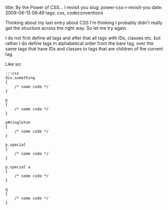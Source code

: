 title: By the Power of CSS… I revisit you
slug: power-css-i-revisit-you
date: 2009-06-15 09:49
tags: css, codeconventions

Thinking about my last entry about CSS I'm thinking I probably didn't really get the structure across the right way. So let me try again.

I do not first define all tags and after that all tags with IDs, classes etc. but rather I do define tags in alphabetical order from the bare tag, over the same tags that have IDs and classes to tags that are children of the current tag.

Like so:

	:::css
	div.something
	{
		/* some code */
	}

	p
	{
		/* some code */
	}

	p#singleton
	{
		/* some code */
	}

	p.special
	{
		/* some code */
	}

	p.special a
	{
		/* some code */
	}

	q
	{
		/* some code */
	}
